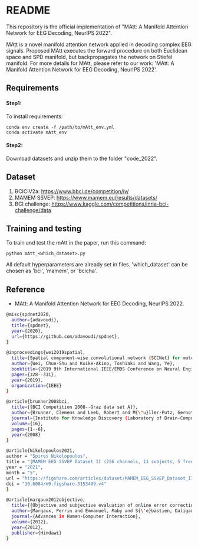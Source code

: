 # README
This repository is the official implementation of "MAtt: A Manifold Attention Network for EEG Decoding, NeurIPS 2022". 

MAtt is a novel manifold attention network applied in decoding complex EEG signals. Proposed MAtt executes the forward procedure on both Euclidean space and SPD manifold, but backpropagates the network on Stiefel manifold. For more details for MAtt, please refer to our work: 'MAtt: A Manifold Attention Network for EEG Decoding, NeurIPS 2022'.

## Requirements
#### Step1:
To install requirements:
```setup
conda env create -f /path/to/mAtt_env.yml
conda activate mAtt_env
```
#### Step2:
Download datasets and unzip them to the folder "code_2022".

## Dataset
1. BCICIV2a:
    https://www.bbci.de/competition/iv/
2. MAMEM SSVEP:
   https://www.mamem.eu/results/datasets/
3. BCI challenge:
    https://www.kaggle.com/competitions/inria-bci-challenge/data

<!-- Link to download [data](https://drive.google.com/file/d/1_KBfSNzvxCZ-HwiOASQhlFe8wwsq4vHt/view?usp=sharing) -->

## Training and testing

To train and test the mAtt in the paper, run this command:

```train and test
python mAtt_<which_dataset>.py
```
All default hyperparameters are already set in files. 'which_dataset' can be chosen as 'bci', 'mamem', or 'bcicha'.



## Reference
- MAtt: A Manifold Attention Network for EEG Decoding, NeurIPS 2022.

```bash
@misc{spdnet2020,
  author={adavoudi},
  title={spdnet},
  year={2020},
  url={https://github.com/adavoudi/spdnet},
}
```

```bash
@inproceedings{wei2019spatial,
  title={Spatial component-wise convolutional network (SCCNet) for motor-imagery EEG classification},
  author={Wei, Chun-Shu and Koike-Akino, Toshiaki and Wang, Ye},
  booktitle={2019 9th International IEEE/EMBS Conference on Neural Engineering (NER)},
  pages={328--331},
  year={2019},
  organization={IEEE}
}
```

```bash
@article{brunner2008bci,
  title={{BCI Competition 2008--Graz data set A}},
  author={Brunner, Clemens and Leeb, Robert and M{\"u}ller-Putz, Gernot and Schl{\"o}gl, Alois and Pfurtscheller, Gert},
  journal={Institute for Knowledge Discovery (Laboratory of Brain-Computer Interfaces), Graz University of Technology},
  volume={16},
  pages={1--6},
  year={2008}
}
```


```bash
@article{Nikolopoulos2021,
author = "Spiros Nikolopoulos",
title = "{MAMEM EEG SSVEP Dataset II (256 channels, 11 subjects, 5 frequencies presented simultaneously)}",
year = "2021",
month = "5",
url = "https://figshare.com/articles/dataset/MAMEM_EEG_SSVEP_Dataset_II_256_channels_11_subjects_5_frequencies_presented_simultaneously_/3153409",
doi = "10.6084/m9.figshare.3153409.v4"
}

```

```bash
@article{margaux2012objective,
  title={{Objective and subjective evaluation of online error correction during P300-based spelling}},
  author={Margaux, Perrin and Emmanuel, Maby and S{\'e}bastien, Daligault and Olivier, Bertrand and J{\'e}r{\'e}mie, Mattout},
  journal={Advances in Human-Computer Interaction},
  volume={2012},
  year={2012},
  publisher={Hindawi}
}
```








